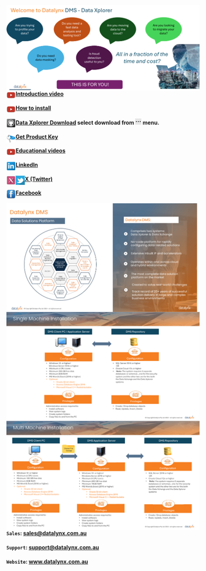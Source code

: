 [<img src="https://github.com/Datalynx-Australia/Images/blob/main/IntroPg1_Xplorer.png"
     alt="Datalynx PG1"
     style="float: left; margin-right: 10px;" />](https://www.datalynx.com.au/)

 #### [<img src="https://github.com/Datalynx-Australia/Images/blob/main/Youtube_24.png" align="left">](https://youtu.be/TSilv9L9H1g) [Introduction video](https://youtu.be/TSilv9L9H1g)

 #### [<img src="https://github.com/Datalynx-Australia/Images/blob/main/Youtube_24.png" align="left">](https://youtu.be/MY8XSwsnYU0) [How to install](https://youtu.be/MY8XSwsnYU0)

 #### [<img src="https://github.com/Datalynx-Australia/Images/blob/main/Github_24.png" align="left">](https://github.com/Datalynx-Australia/DMS-Data-Xplorer/blob/main/DataXplorer_Install_v12_0_0.zip) [Data Xplorer Download](https://github.com/Datalynx-Australia/DMS-Data-Xplorer/blob/main/DataXplorer_Install_v12_0_0.zip)  select download from [<img src="https://github.com/Datalynx-Australia/Images/blob/main/Menu_16.png">](https://github.com/Datalynx-Australia/DMS-Data-Xplorer/blob/main/DataXplorer_Install_v12_0_0.zip) menu.

 
#### [<img src="https://github.com/Datalynx-Australia/Images/blob/main/Signup_24.png" align="left">]([https://youtu.be/FVPMFWs-a_4](https://shorturl.at/dvJV8)) [Get Product Key](https://shorturl.at/dvJV8)
 
#### [<img src="https://github.com/Datalynx-Australia/Images/blob/main/Youtube_24.png" align="left">](https://www.youtube.com/@DatalynxAustralia) [Educational videos](https://www.youtube.com/@DatalynxAustralia)
 
####  [<img src="https://github.com/Datalynx-Australia/Images/blob/main/Linkedin_24.png" align="left">](https://www.linkedin.com/company/datalynx) [LinkedIn](https://www.linkedin.com/company/datalynx)
 
#### [<img src="https://github.com/Datalynx-Australia/Images/blob/main/X_24.png" align="left">](https://twitter.com/DatalynxAus) [<img src="https://github.com/Datalynx-Australia/Images/blob/main/Twitter_24.png" align="left">](https://twitter.com/DatalynxAus) [X (Twitter)](https://twitter.com/DatalynxAus)
 
#### [<img src="https://github.com/Datalynx-Australia/Images/blob/main/Facebook_24.png" align="left">](https://www.facebook.com/profile.php?id=61558087606463) [Facebook](https://www.facebook.com/profile.php?id=61558087606463)



[<img src="https://github.com/Datalynx-Australia/Images/blob/main/IntroPg2.png"
     alt="Datalynx PG2"
     style="float: left; margin-right: 10px;" />](https://www.datalynx.com.au/)

[<img src="https://github.com/Datalynx-Australia/Images/blob/main/IntroPg3.png"
     alt="Datalynx PG3"
     style="float: left; margin-right: 10px;" />](https://www.datalynx.com.au/)

[<img src="https://github.com/Datalynx-Australia/Images/blob/main/IntroPg4.png"
     alt="Datalynx PG4"
     style="float: left; margin-right: 10px;" />](https://www.datalynx.com.au/)


 #### `Sales`:   sales@datalynx.com.au     
 #### `Support`: support@datalynx.com.au     
 #### `Website`: www.datalynx.com.au

